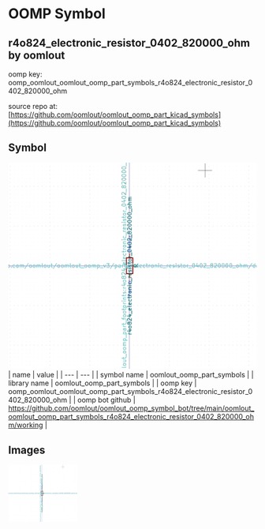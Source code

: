 # OOMP Symbol  
## r4o824_electronic_resistor_0402_820000_ohm  by oomlout  
  
oomp key: oomp_oomlout_oomlout_oomp_part_symbols_r4o824_electronic_resistor_0402_820000_ohm  
  
source repo at: [https://github.com/oomlout/oomlout_oomp_part_kicad_symbols](https://github.com/oomlout/oomlout_oomp_part_kicad_symbols)  
## Symbol  
  
[![working.png](working_600.png)](working.png)  
| name | value | 
| --- | --- | 
| symbol name | oomlout_oomp_part_symbols | 
| library name | oomlout_oomp_part_symbols | 
| oomp key | oomp_oomlout_oomlout_oomp_part_symbols_r4o824_electronic_resistor_0402_820000_ohm | 
| oomp bot github | https://github.com/oomlout/oomlout_oomp_symbol_bot/tree/main/oomlout_oomlout_oomp_part_symbols_r4o824_electronic_resistor_0402_820000_ohm/working | 
## Images  
  
[![working.png](working_140.png)](working.png)  
